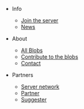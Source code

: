 * Info
  * [Join the server](join-server.md)
  * [News](news.md)

* About
  * [All Blobs](all-blobs.md)
  * [Contribute to the blobs](contribute_blobs.md)
  * [Contact](contact.md)
* Partners
  * [Server network](network.md)
  * [Partner](partner.md)
  * [Suggester](suggester.md)
